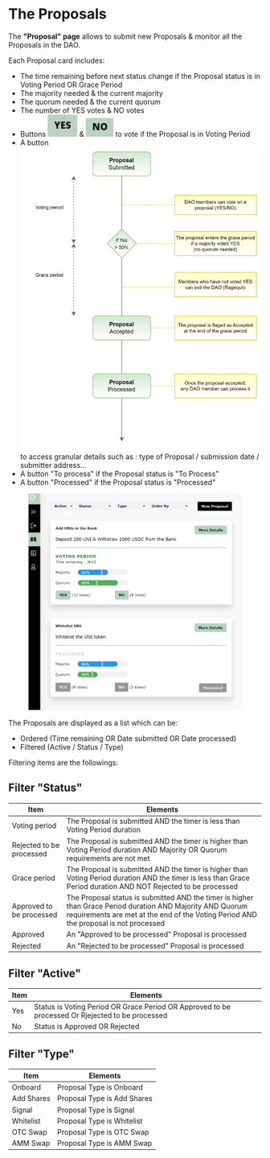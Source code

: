 # The Proposals

The **"Proposal" page** allows to submit new Proposals & monitor all the Proposals in the DAO.

Each Proposal card includes:

* The time remaining before next status change if the Proposal status is in Voting Period OR Grace Period
* The majority needed & the current majority
* The quorum needed & the current quorum&#x20;
* The number of YES votes & NO votes
* Buttons <img src="../../.gitbook/assets/image (5) (2).png" alt="" data-size="line"> & <img src="../../.gitbook/assets/image (7).png" alt="" data-size="line"> to vote if the Proposal is in Voting Period
* A button <img src="../../.gitbook/assets/image (6).png" alt="" data-size="line"> to access granular details such as : type of Proposal / submission date / submitter address...
* A button "To process" if the Proposal status is "To Process"
* A button "Processed" if the Proposal status is "Processed"

<figure><img src="../../.gitbook/assets/OTC VOTING modified.png" alt=""><figcaption></figcaption></figure>

The Proposals are displayed as a list which can be:&#x20;

* Ordered (Time remaining OR Date submitted OR Date processed)
* Filtered (Active / Status / Type)

Filtering items are the followings:

## Filter "Status"

| Item                     | Elements                                                                                                                                                                                           |
| ------------------------ | -------------------------------------------------------------------------------------------------------------------------------------------------------------------------------------------------- |
| Voting period            | The Proposal is submitted AND the timer is less than Voting Period duration                                                                                                                        |
| Rejected to be processed | The Proposal is submitted AND the timer is higher than Voting Period duration AND Majority OR Quorum requirements are not met                                                                      |
| Grace period             | The Proposal is submitted AND the timer is higher than Voting Period duration AND the timer is less than Grace Period duration AND NOT Rejected to be processed                                    |
| Approved to be processed | The Proposal status is submitted AND the timer is higher than Grace Period duration AND Majority AND Quorum requirements are met at the end of the Voting Period AND the proposal is not processed |
| Approved                 | An "Approved to be processed" Proposal  is processed                                                                                                                                               |
| Rejected                 | An "Rejected to be processed" Proposal is processed                                                                                                                                                |

## Filter "Active"

| Item | Elements                                                                                         |
| ---- | ------------------------------------------------------------------------------------------------ |
| Yes  | Status is Voting Period OR Grace Period OR Approved to be processed Or Rjejected to be processed |
| No   | Status is Approved OR Rejected                                                                   |

## Filter "Type"

| Item       | Elements                    |
| ---------- | --------------------------- |
| Onboard    | Proposal Type is Onboard    |
| Add Shares | Proposal Type is Add Shares |
| Signal     | Proposal Type is Signal     |
| Whitelist  | Proposal Type is Whitelist  |
| OTC Swap   | Proposal Type is OTC Swap   |
| AMM Swap   | Proposal Type is AMM Swap   |

